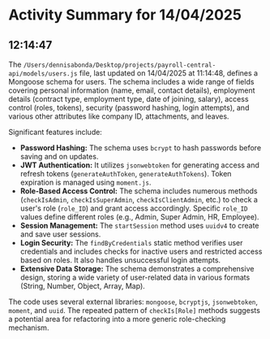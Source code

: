 # Activity Summary for 14/04/2025

## 12:14:47
The `/Users/dennisabonda/Desktop/projects/payroll-central-api/models/users.js` file, last updated on 14/04/2025 at 11:14:48, defines a Mongoose schema for users.  The schema includes a wide range of fields covering personal information (name, email, contact details), employment details (contract type, employment type, date of joining, salary),  access control (roles, tokens), security (password hashing, login attempts), and various other attributes like company ID, attachments, and  leaves.

Significant features include:

* **Password Hashing:**  The schema uses `bcrypt` to hash passwords before saving and on updates.
* **JWT Authentication:** It utilizes `jsonwebtoken` for generating access and refresh tokens (`generateAuthToken`, `generateAuthTokens`).  Token expiration is managed using `moment.js`.
* **Role-Based Access Control:** The schema includes numerous methods (`checkIsAdmin`, `checkIsSuperAdmin`, `checkIsClientAdmin`, etc.) to check a user's role (`role_ID`) and grant access accordingly.  Specific `role_ID` values define different roles (e.g., Admin, Super Admin, HR, Employee).
* **Session Management:** The `startSession` method uses `uuidv4` to create and save user sessions.
* **Login Security:**  The `findByCredentials` static method verifies user credentials and includes checks for inactive users and restricted access based on roles.  It also handles unsuccessful login attempts.
* **Extensive Data Storage:** The schema demonstrates a comprehensive design, storing a wide variety of user-related data in various formats (String, Number, Object, Array, Map).

The code uses several external libraries: `mongoose`, `bcryptjs`, `jsonwebtoken`, `moment`, and `uuid`.  The repeated pattern of `checkIs[Role]` methods suggests a potential area for refactoring into a more generic role-checking mechanism.
